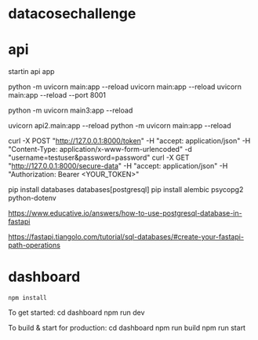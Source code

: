 # datacosechallenge

# api

startin api app

python -m uvicorn main:app --reload
uvicorn main:app --reload
uvicorn main:app --reload --port 8001

python -m uvicorn main3:app --reload

uvicorn api2.main:app --reload
python -m uvicorn main:app --reload

curl -X POST "http://127.0.0.1:8000/token" -H "accept: application/json" -H "Content-Type: application/x-www-form-urlencoded" -d "username=testuser&password=password"
curl -X GET "http://127.0.0.1:8000/secure-data" -H "accept: application/json" -H "Authorization: Bearer <YOUR_TOKEN>"


pip install databases databases[postgresql]
pip install alembic psycopg2 python-dotenv

https://www.educative.io/answers/how-to-use-postgresql-database-in-fastapi

https://fastapi.tiangolo.com/tutorial/sql-databases/#create-your-fastapi-path-operations




# dashboard

	npm install

  To get started:
	cd dashboard
	npm run dev

  To build & start for production:
	cd dashboard
	npm run build
	npm run start